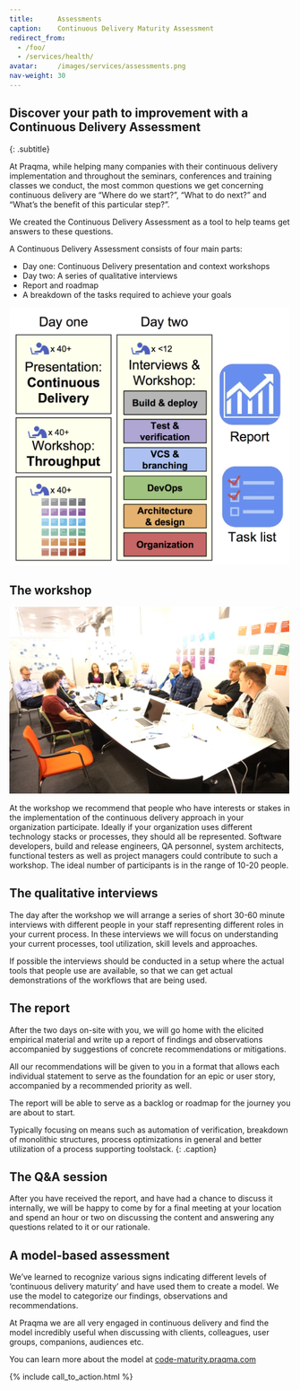 ```yaml
---
title:      Assessments
caption:    Continuous Delivery Maturity Assessment
redirect_from:
  - /foo/
  - /services/health/
avatar:     /images/services/assessments.png
nav-weight: 30
---
```


## Discover your path to improvement with a Continuous Delivery Assessment
{: .subtitle}

At Praqma, while helping many companies with their continuous delivery implementation and throughout the seminars, conferences and training classes we conduct, the most common questions we get concerning continuous delivery are “Where do we start?”, “What to do next?” and “What’s the benefit of this particular step?”.

We created the Continuous Delivery Assessment as a tool to help teams get answers to these questions.

A Continuous Delivery Assessment consists of four main parts:

* Day one: Continuous Delivery presentation and context workshops
* Day two: A series of qualitative interviews
* Report and roadmap
* A breakdown of the tasks required to achieve your goals

<img src="/images/services/WorkshopAgendaHi.png" alt="The workshop" style="width: 500px;"/>


## The workshop
<img src="/images/services/assessment.JPG" alt="The workshop" style="width: 500px;"/>

At the workshop we recommend that people who have interests or stakes in the implementation of the continuous delivery approach in your organization participate.
Ideally if your organization uses different technology stacks or processes, they should all be represented.
Software developers, build and release engineers, QA personnel, system architects, functional testers as well as project managers could contribute to such a workshop.
The ideal number of participants is in the range of 10-20 people.

## The qualitative interviews
The day after the workshop we will arrange a series of short 30-60 minute interviews with different people in your staff representing different roles in your current process.
In these interviews we will focus on understanding your current processes, tool utilization, skill levels and approaches.

If possible the interviews should be conducted in a setup where the actual tools that people use are available, so that we can get actual demonstrations of the workflows that are being used.

## The report
After the two days on-site with you, we will go home with the elicited empirical material and write up a report of findings and observations accompanied by suggestions of concrete recommendations or mitigations.

All our recommendations will be given to you in a format that allows each individual statement to serve as the foundation for an epic or user story, accompanied by a recommended priority as well.

The report will be able to serve as a backlog or roadmap for the journey you are about to start.

Typically focusing on means such as automation of verification, breakdown of monolithic structures, process optimizations in general and better utilization of a process supporting toolstack.
{: .caption}

## The Q&A session
After you have received the report, and have had a chance to discuss it internally, we will be happy to come by for a final meeting at your location and spend an hour or two on discussing the content and answering any questions related to it or our rationale.

## A model-based assessment

We’ve learned to recognize various signs indicating different levels of ‘continuous delivery maturity’ and have used them to create a model.
We use the model to categorize our findings, observations and recommendations.

At Praqma we are all very engaged in continuous delivery and find the model incredibly useful when discussing with clients, colleagues, user groups, companions, audiences etc.

You can learn more about the model at [code-maturity.praqma.com](http://code-maturity.praqma.com/)

{% include call_to_action.html %}
